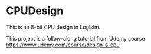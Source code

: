 # CPUDesign

This is an 8-bit CPU design in Logisim.

This project is a follow-along tutorial from Udemy course \
https://www.udemy.com/course/design-a-cpu

